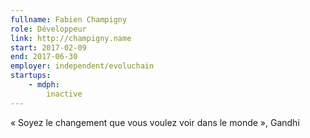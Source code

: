 ```yaml
---
fullname: Fabien Champigny
role: Développeur
link: http://champigny.name
start: 2017-02-09
end: 2017-06-30
employer: independent/evoluchain
startups:
    - mdph:
        inactive
---
```


« Soyez le changement que vous voulez voir dans le monde », Gandhi
